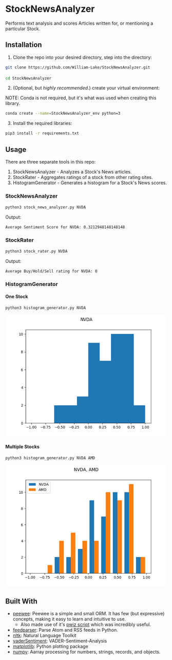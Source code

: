 # StockNewsAnalyzer

Performs text analysis and scores Articles written for, or mentioning a particular Stock.

## Installation

1. Clone the repo into your desired directory, step into the directory:

```bash
git clone https://github.com/William-Lake/StockNewsAnalyzer.git

cd StockNewsAnalyzer
```

2. (Optional, but *highly recommended*.) create your virtual environment:

NOTE: Conda is not required, but it's what was used when creating this library.

```bash
conda create --name=StockNewsAnalyzer_env python=3
```

3. Install the required libraries:

```bash
pip3 install -r requirements.txt
```

## Usage

There are three separate tools in this repo:

1. StockNewsAnalyzer - Analyzes a Stock's News articles.
2. StockRater - Aggregates ratings of a stock from other rating sites.
3. HistogramGenerator - Generates a histogram for a Stock's News scores.

### StockNewsAnalyzer

```bash
python3 stock_news_analyzer.py NVDA
```

Output:
```
Average Sentiment Score for NVDA: 0.3212948148148148
```

### StockRater

```bash
python3 stock_rater.py NVDA
```

Output:
```
Average Buy/Hold/Sell rating for NVDA: 0
```

### HistogramGenerator

#### One Stock

```bash
python3 histogram_generator.py NVDA
```

![NVDA](images/NVDA_20181215.png)

#### Multiple Stocks

```bash
python3 histogram_generator.py NVDA AMD
```

![NVDA & AMD](images/NVDA_AMD_20181215.png)

## Built With

- [peewee](https://pypi.org/project/peewee/): Peewee is a simple and small ORM. It has few (but expressive) concepts, making it easy to learn and intuitive to use.
    - Also made use of it's [pwiz script](http://docs.peewee-orm.com/en/latest/peewee/playhouse.html#pwiz-a-model-generator) which was incredibly useful.
- [feedparser](https://pypi.org/project/feedparser/): Parse Atom and RSS feeds in Python.
- [nltk](https://pypi.org/project/nltk/): Natural Language Toolkit
- [vaderSentiment](https://pypi.org/project/vaderSentiment/): VADER-Sentiment-Analysis 
- [matplotlib](https://pypi.org/project/matplotlib/): Python plotting package
- [numpy](https://pypi.org/project/numpy/): Aarray processing for numbers, strings, records, and objects.
